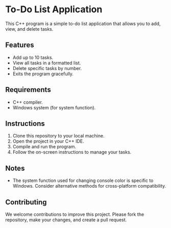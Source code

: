 # To-Do List Application

This C++ program is a simple to-do list application that allows you to add, view, and delete tasks.

## Features

- Add up to 10 tasks.
- View all tasks in a formatted list.
- Delete specific tasks by number.
- Exits the program gracefully.

## Requirements

- C++ compiler.
- Windows system (for system function).

## Instructions

1. Clone this repository to your local machine.
2. Open the project in your C++ IDE.
3. Compile and run the program.
4. Follow the on-screen instructions to manage your tasks.

## Notes

- The system function used for changing console color is specific to Windows. Consider alternative methods for cross-platform compatibility.

## Contributing

We welcome contributions to improve this project. Please fork the repository, make your changes, and create a pull request.
